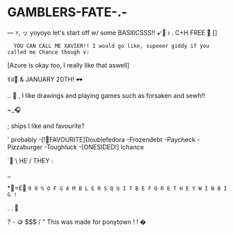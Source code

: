 # GAMBLERS-FATE-.-

— ☓, ッ yoyoyo let's start off w/ some BASIIICSSS!! ➹🎯 ⧽   . C+H FREE 🔫 []

      YOU CAN CALL ME XAVIER!! I would go like, supeeer giddy if you called me Chance though v: 
  [Azure is okay too, I really like that aswell] 
  
꒦♯🍰 & JANUARY 20TH! 🕶

.. 🎲
, I like drawings and playing games such as forsaken and sewh!! 

~_🎧

; ships I like and favourite? 


' probably -[!👑FAVOURITE]Doublefedora -Frozendebt -Paycheck -Pizzaburger -Toughluck -[ONESIDED!] Ichance

`🎳 \\ HE / THEY : 

,, 

*🖤=£🎰 ` 9 9 % O F G A M B L E R S Q U I T B E F O R E T H E Y W I N B I G ! `

. . 🐇

 ? - 🪙 $$$ / " This was made for ponytown ! ! �
